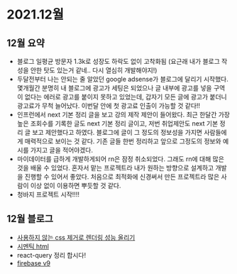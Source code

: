 # 2021.12월

## 12월 요약

- 블로그 일평균 방문자 1.3k로 성장도 하락도 없이 고착화됨 (요근래 내가 블로그 작성을 안한 탓도 있는거 같네.. 다시 열심히 개발해야지!)
- 두달전부터 나는 안되는 줄 알았던 google adsense가 블로그에 달리기 시작했다. 몇개월간 분명히 내 블로그에 광고가 세팅은 되었으나 글 내부에 광고를 넣을 구역이 없다는 에러로 광고를 붙이지 못하고 있었는데, 갑자기 모든 글에 광고가 붙더니 광고료가 무척 늘어났다. 이번달 안에 첫 광고료 인출이 가능할 것 같다!!
- 인프런에서 next 기본 정리 글을 보고 강의 제작 제안이 들어왔다. 최근 한달간 가장 높은 조회수를 기록한 글도 next 기본 정리 글이고, 저번 취업제안도 next 기본 정리 글 보고 제안했다고 하였다. 블로그에 글이 그 정도의 정보성을 가지면 사람들에게 매력적으로 보이는 것 같다. 기존 글들 한번 정리하고 앞으로 그정도의 정보와 예시를 가지고 글을 적어야겠다.
- 마이데이터를 급하게 개발하게되어 rn은 잠정 취소되었다. 그래도 rn에 대해 많은 것을 배울 수 있었다. 혼자서 맡는 프로젝트라 내가 원하는 방향으로 설계하고 개발을 진행할 수 있어서 좋았다. 처음으로 최적화에 신경써서 만든 프로젝트라 많은 사람이 이상 없이 이용하면 뿌듯할 것 같다.
- 청바지 프로젝트 시작!!!!

## 12월 블로그

- [사용하지 않는 css 제거로 렌더링 성능 올리기](https://kyounghwan01.github.io/blog/React/optimize-performance/delete-unuse-css/)
- [시멘틱 html](https://kyounghwan01.github.io/blog/etc/html/sementic-html/)
- react-query 정리 합시다!
- [firebase v9](https://kyounghwan01.github.io/blog/etc/firebase/)
